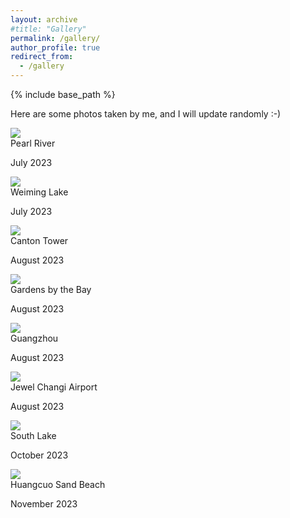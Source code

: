 ```yaml
---
layout: archive
#title: "Gallery"
permalink: /gallery/
author_profile: true
redirect_from:
  - /gallery
---
```


{% include base_path %}

<p>Here are some photos taken by me, and I will update randomly :-) 
</p><link rel="stylesheet" href="../assets/css/stylesheet.css" /><meta name="viewport" content="width=device-width, initial-scale=1.0" />
<div id="wrapper">

<div class="image-container"> <img src="../photos/Pearl River.jpg" /><div class="image-caption"><h1_hover>Pearl River</h1_hover><p>July 2023</p></div></div>

<div class="image-container"> <img src="../photos/Weiming Hu.jpg" /><div class="image-caption"><h1_hover>Weiming Lake</h1_hover><p>July 2023</p></div></div>

<div class="image-container"> <img src="../photos/Canton Tower.jpg" /><div class="image-caption"><h1_hover>Canton Tower</h1_hover><p>August 2023</p></div></div>

<div class="image-container"> <img src="../photos/Gardens by the Bay.jpg" /><div class="image-caption"><h1_hover>Gardens by the Bay</h1_hover><p>August 2023</p></div></div>

<div class="image-container"> <img src="../photos/Guangzhou.jpg" /><div class="image-caption"><h1_hover>Guangzhou</h1_hover><p>August 2023</p></div></div>

<div class="image-container"> <img src="../photos/Jewel Changi Airport.jpg" /><div class="image-caption"><h1_hover>Jewel Changi Airport</h1_hover><p>August 2023</p></div></div>

<div class="image-container"> <img src="../photos/South Lake.jpg" /><div class="image-caption"><h1_hover>South Lake</h1_hover><p>October 2023</p></div></div>

<div class="image-container"> <img src="../photos/Huangcuo Sand Beach-2.jpg" /><div class="image-caption"><h1_hover>Huangcuo Sand Beach</h1_hover><p>November 2023</p></div></div>
